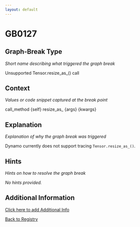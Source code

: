 ```yaml
---
layout: default
---
```

# GB0127

## Graph-Break Type
*Short name describing what triggered the graph break*

Unsupported Tensor.resize_as_() call

## Context
*Values or code snippet captured at the break point*

call_method {self} resize_as_ {args} {kwargs}

## Explanation
*Explanation of why the graph break was triggered*

Dynamo currently does not support tracing `Tensor.resize_as_()`.

## Hints
*Hints on how to resolve the graph break*

*No hints provided.*


## Additional Information

<!-- ADDITIONAL INFORMATION START - Add custom information below this line -->

<!-- ADDITIONAL INFORMATION END -->


[Click here to add Additional Info](https://github.com/pytorch-labs/compile-graph-break-site/edit/main/docs/gb/gb0127.md)

[Back to Registry](../index.html)
